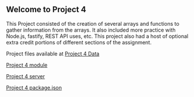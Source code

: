 ## Welcome to Project 4
This Project consisted of the creation of several arrays and functions to gather information from the arrays. It also included more practice with Node.js, fastify, REST API uses, etc. This project also had a host of optional extra credit portions of different sections of the assignment.

Project files available at [Project 4 Data](https://bassguitarben.github.io/cit281-p4/p4-data.js)

[Project 4 module](https://bassguitarben.github.io/cit281-p4/p4-module.js)

[Project 4 server](https://bassguitarben.github.io/cit281-p4/p4-server.js)

[Project 4 package.json](https://bassguitarben.github.io/cit281-p4/package.json)
